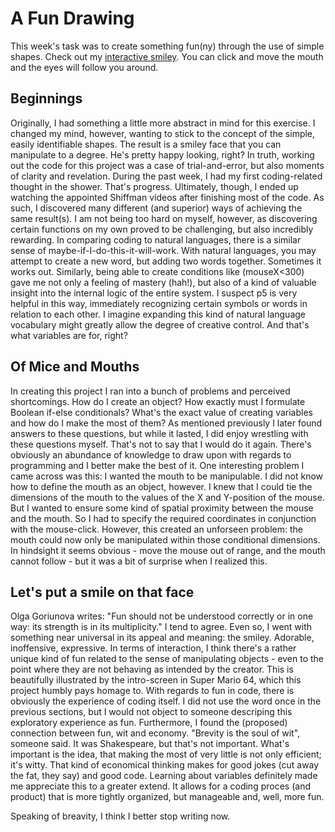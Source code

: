 # A Fun Drawing
This week's task was to create something fun(ny) through the use of simple shapes. Check out my [interactive smiley](https://cdn.rawgit.com/Magnusaur/aesth-prog/566d5490/mini_ex/mini_ex2/p5/empty-example/index.html). You can click and move the mouth and the eyes will follow you around. 

## Beginnings
Originally, I had something a little more abstract in mind for this exercise. I changed my mind, however, wanting to stick to the concept of the simple, easily identifiable shapes. The result is a smiley face that you can manipulate to a degree. He's pretty happy looking, right? In truth, working out the code for this project was a case of trial-and-error, but also moments of clarity and revelation. During the past week, I had my first coding-related thought in the shower. That's progress. Ultimately, though, I ended up watching the appointed Shiffman videos after finishing most of the code. As such, I discovered many different (and superior) ways of achieving the same result(s). I am not being too hard on myself, however, as discovering certain functions on my own proved to be challenging, but also incredibly rewarding. In comparing coding to natural languages, there is a similar sense of maybe-if-I-do-this-it-will-work. With natural languages, you may attempt to create a new word, but adding two words together. Sometimes it works out. Similarly, being able to create conditions like (mouseX<300) gave me not only a feeling of mastery (hah!), but also of a kind of valuable insight into the internal logic of the entire system. I suspect p5 is very helpful in this way, immediately recognizing certain symbols or words in relation to each other. I imagine expanding this kind of natural language vocabulary might greatly allow the degree of creative control. And that's what variables are for, right?

## Of Mice and Mouths
In creating this project I ran into a bunch of problems and perceived shortcomings. How do I create an object? How exactly must I formulate Boolean if-else conditionals? What's the exact value of creating variables and how do I make the most of them? As mentioned previously I later found answers to these questions, but while it lasted, I did enjoy wrestling with these questions myself. That's not to say that I would do it again. There's obviously an abundance of knowledge to draw upon with regards to programming and I better make the best of it. One interesting problem I came across was this: I wanted the mouth to be manipulable. I did not know how to define the mouth as an object, however. I knew that I could tie the dimensions of the mouth to the values of the X and Y-position of the mouse. But I wanted to ensure some kind of spatial proximity between the mouse and the mouth. So I had to specify the required coordinates in conjunction with the mouse-click. However, this created an unforseen problem: the mouth could now only be manipulated within those conditional dimensions. In hindsight it seems obvious - move the mouse out of range, and the mouth cannot follow - but it was a bit of surprise when I realized this.

## Let's put a smile on that face
Olga Goriunova writes: "Fun should not be understood correctly or in one way: its strength is in its multiplicity." I tend to agree. Even so, I went with something near universal in its appeal and meaning: the smiley. Adorable, inoffensive, expressive. In terms of interaction, I think there's a rather unique kind of fun related to the sense of manipulating objects - even to the point where they are not behaving as intended by the creator. This is beautifully illustrated by the intro-screen in Super Mario 64, which this project humbly pays homage to. With regards to fun in code, there is obviously the experience of coding itself. I did not use the word once in the previous sections, but I would not object to someone descriping this exploratory experience as fun. Furthermore, I found the (proposed) connection between fun, wit and economy. "Brevity is the soul of wit", someone said. It was Shakespeare, but that's not important. What's important is the idea, that making the most of very little is not only efficient; it's witty. That kind of economical thinking makes for good jokes (cut away the fat, they say) and good code. Learning about variables definitely made me appreciate this to a greater extend. It allows for a coding proces (and product) that is more tightly organized, but manageable and, well, more fun.

Speaking of breavity, I think I better stop writing now. 
